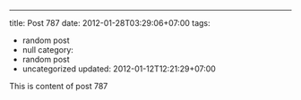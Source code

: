 ---
title: Post 787
date: 2012-01-28T03:29:06+07:00
tags:
  - random post
  - null
category:
  - random post
  - uncategorized
updated: 2012-01-12T12:21:29+07:00

This is content of post 787